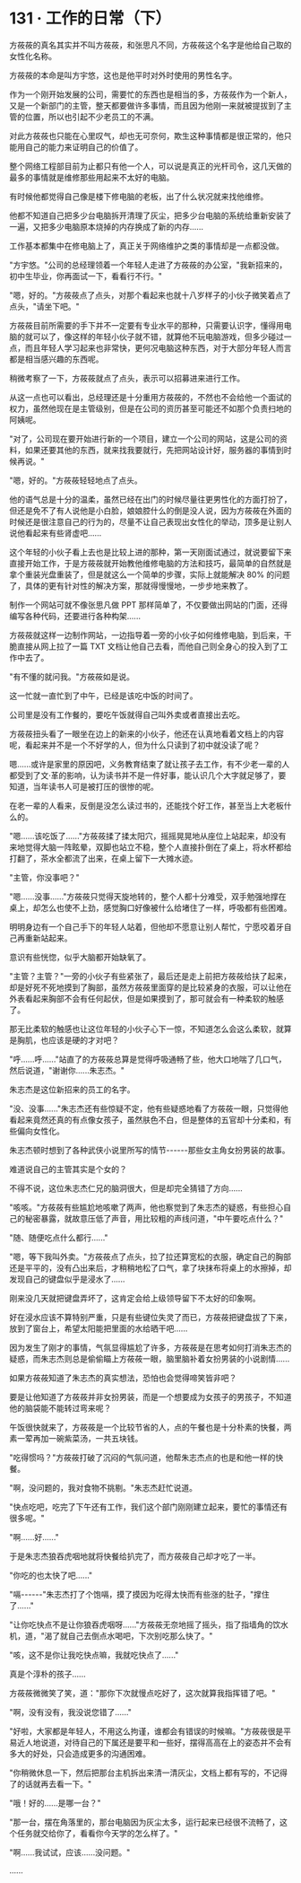 <link rel="stylesheet" href="../../styles/text.css" />
<h1>131 · 工作的日常（下）</h1>

方莜莜的真名其实并不叫方莜莜，和张思凡不同，方莜莜这个名字是他给自己取的女性化名称。

方莜莜的本命是叫方宇悠，这也是他平时对外时使用的男性名字。

作为一个刚开始发展的公司，需要忙的东西也是相当的多，方莜莜作为一个新人，又是一个新部门的主管，整天都要做许多事情，而且因为他刚一来就被提拔到了主管的位置，所以也引起不少老员工的不满。

对此方莜莜也只能在心里叹气，却也无可奈何，欺生这种事情都是很正常的，他只能用自己的能力来证明自己的价值了。

整个网络工程部目前为止都只有他一个人，可以说是真正的光杆司令，这几天做的最多的事情就是维修那些用起来不太好的电脑。

有时候他都觉得自己像是楼下修电脑的老板，出了什么状况就来找他维修。

他都不知道自己把多少台电脑拆开清理了灰尘，把多少台电脑的系统给重新安装了一遍，又把多少电脑原本烧掉的内存换成了新的内存......

工作基本都集中在修电脑上了，真正关于网络维护之类的事情却是一点都没做。

"方宇悠。"公司的总经理领着一个年轻人走进了方莜莜的办公室，"我新招来的，初中生毕业，你再面试一下，看看行不行。"

"嗯，好的。"方莜莜点了点头，对那个看起来也就十八岁样子的小伙子微笑着点了点头，"请坐下吧。"

方莜莜目前所需要的手下并不一定要有专业水平的那种，只需要认识字，懂得用电脑的就可以了，像这样的年轻小伙子就不错，就算他不玩电脑游戏，但多少碰过一点，而且年轻人学习起来也非常快，更何况电脑这种东西，对于大部分年轻人而言都是相当感兴趣的东西呢。

稍微考察了一下，方莜莜就点了点头，表示可以招募进来进行工作。

从这一点也可以看出，总经理还是十分重用方莜莜的，不然也不会给他一个面试的权力，虽然他现在是主管级别，但是在公司的资历甚至可能还不如那个负责扫地的阿姨呢。

"对了，公司现在要开始进行新的一个项目，建立一个公司的网站，这是公司的资料，如果还要其他的东西，就来找我要就行，先把网站设计好，服务器的事情到时候再说。"

"嗯，好的。"方莜莜轻轻地点了点头。

他的语气总是十分的温柔，虽然已经在出门的时候尽量往更男性化的方面打扮了，但还是免不了有人说他是小白脸，娘娘腔什么的倒是没人说，因为方莜莜在外面的时候还是很注意自己的行为的，尽量不让自己表现出女性化的举动，顶多是让别人说他看起来有些肾虚吧......

这个年轻的小伙子看上去也是比较上进的那种，第一天刚面试通过，就说要留下来直接开始工作，于是方莜莜就开始教他维修电脑的方法和技巧，最简单的自然就是拿个重装光盘重装了，但是就这么一个简单的步骤，实际上就能解决 80% 的问题了，具体的更有针对性的解决方案，那就得慢慢地，一步步地来教了。

制作一个网站可就不像张思凡做 PPT 那样简单了，不仅要做出网站的门面，还得编写各种代码，还要进行各种构架......

方莜莜就这样一边制作网站，一边指导着一旁的小伙子如何维修电脑，到后来，干脆直接从网上拉了一篇 TXT 文档让他自己去看，而他自己则全身心的投入到了工作中去了。

"有不懂的就问我。"方莜莜如是说。

这一忙就一直忙到了中午，已经是该吃中饭的时间了。

公司里是没有工作餐的，要吃午饭就得自己叫外卖或者直接出去吃。

方莜莜扭头看了一眼坐在边上的新来的小伙子，他还在认真地看着文档上的内容呢，看起来并不是一个不好学的人，但为什么只读到了初中就没读了呢？

嗯......或许是家里的原因吧，义务教育结束了就让孩子去工作，有不少老一辈的人都受到了文·革的影响，认为读书并不是一件好事，能认识几个大字就足够了，要知道，当年读书人可是被打压的很惨的呢。

在老一辈的人看来，反倒是没怎么读过书的，还能找个好工作，甚至当上大老板什么的。

"嗯......该吃饭了......"方莜莜揉了揉太阳穴，摇摇晃晃地从座位上站起来，却没有来地觉得大脑一阵眩晕，双脚也站立不稳，整个人直接扑倒在了桌上，将水杯都给打翻了，茶水全都流了出来，在桌上留下一大摊水迹。

"主管，你没事吧？"

"嗯......没事......"方莜莜只觉得天旋地转的，整个人都十分难受，双手勉强地撑在桌上，却怎么也使不上劲，感觉胸口好像被什么给堵住了一样，呼吸都有些困难。

明明身边有一个自己手下的年轻人站着，但他却不愿意让别人帮忙，宁愿咬着牙自己再重新站起来。

意识有些恍惚，似乎大脑都开始缺氧了。

"主管？主管？"一旁的小伙子有些紧张了，最后还是走上前把方莜莜给扶了起来，却是好死不死地摸到了胸部，虽然方莜莜里面穿的是比较紧身的衣服，可以让他在外表看起来胸部不会有任何起伏，但是如果摸到了，那可就会有一种柔软的触感了。

那无比柔软的触感也让这位年轻的小伙子心下一惊，不知道怎么会这么柔软，就算是胸肌，也应该是硬的才对吧？

"呼......呼......"站直了的方莜莜总算是觉得呼吸通畅了些，他大口地喘了几口气，然后说道，"谢谢你......朱志杰。"

朱志杰是这位新招来的员工的名字。

"没、没事......"朱志杰还有些惊疑不定，他有些疑惑地看了方莜莜一眼，只觉得他看起来竟然还真的有点像女孩子，虽然肤色不白，但是整体的五官却十分柔和，有些偏向女性化。

朱志杰顿时想到了各种武侠小说里所写的情节------那些女主角女扮男装的故事。

难道说自己的主管其实是个女的？

不得不说，这位朱志杰仁兄的脑洞很大，但是却完全猜错了方向......

"咳咳。"方莜莜有些尴尬地咳嗽了两声，他也察觉到了朱志杰的疑惑，有些担心自己的秘密暴露，就故意压低了声音，用比较粗的声线问道，"中午要吃点什么？"

"随、随便吃点什么都行......"

"嗯，等下我叫外卖。"方莜莜点了点头，拉了拉还算宽松的衣服，确定自己的胸部还是平平的，没有凸出来后，才稍稍地松了口气，拿了块抹布将桌上的水擦掉，却发现自己的键盘似乎是浸水了......

刚来没几天就把键盘弄坏了，这肯定会给上级领导留下不太好的印象啊。

好在浸水应该不算特别严重，只是有些键位失灵了而已，方莜莜把键盘拔了下来，放到了窗台上，希望太阳能把里面的水给晒干吧......

因为发生了刚才的事情，气氛显得尴尬了许多，方莜莜是在思考如何打消朱志杰的疑惑，而朱志杰则总是偷偷瞄上方莜莜一眼，脑里脑补着女扮男装的小说剧情......

如果方莜莜知道了朱志杰的真实想法，恐怕也会觉得啼笑皆非吧？

要是让他知道了方莜莜并非女扮男装，而是一个想要成为女孩子的男孩子，不知道他的脑袋能不能转过弯来呢？

午饭很快就来了，方莜莜是一个比较节省的人，点的午餐也是十分朴素的快餐，两素一荤再加一碗紫菜汤，一共五块钱。

"吃得惯吗？"方莜莜打破了沉闷的气氛问道，他帮朱志杰点的也是和他一样的快餐。

"啊，没问题的，我对食物不挑剔。"朱志杰赶忙说道。

"快点吃吧，吃完了下午还有工作，我们这个部门刚刚建立起来，要忙的事情还有很多呢。"

"啊......好......"

于是朱志杰狼吞虎咽地就将快餐给扒完了，而方莜莜自己却才吃了一半。

"你吃的也太快了吧......"

"嗝------"朱志杰打了个饱嗝，摸了摸因为吃得太快而有些涨的肚子，"撑住了......"

"让你吃快点不是让你狼吞虎咽呀......"方莜莜无奈地摇了摇头，指了指墙角的饮水机，道，"渴了就自己去倒点水喝吧，下次别吃那么快了。"

"咳，这不是你让我吃快点嘛，我就吃快点了......"

真是个淳朴的孩子......

方莜莜微微笑了笑，道："那你下次就慢点吃好了，这次就算我指挥错了吧。"

"啊，没有没有，我没说您错了......"

"好啦，大家都是年轻人，不用这么拘谨，谁都会有错误的时候嘛。"方莜莜很是平易近人地说道，对待自己的下属还是要平和一些好，摆得高高在上的姿态并不会有多大的好处，只会造成更多的沟通困难。

"你稍微休息一下，然后把那台主机拆出来清一清灰尘，文档上都有写的，不记得了的话就再去看一下。"

"哦！好的......是哪一台？"

"那一台，摆在角落里的，那台电脑因为灰尘太多，运行起来已经很不流畅了，这个任务就交给你了，看看你今天学的怎么样了。"

"啊......我试试，应该......没问题。"

......
